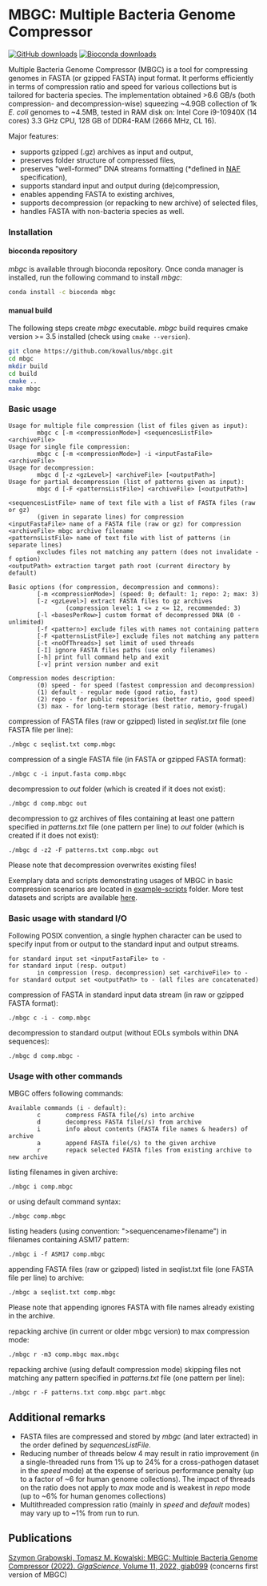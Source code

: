 # MBGC: Multiple Bacteria Genome Compressor

[![GitHub downloads](https://img.shields.io/github/downloads/kowallus/mbgc/total.svg?style=flag&label=GitHub%20downloads)](https://github.com/kowallus/mbgc/releases)
[![Bioconda downloads](https://img.shields.io/conda/dn/bioconda/mbgc.svg?style=flag&label=Bioconda%20downloads)](https://anaconda.org/bioconda/mbgc)

Multiple Bacteria Genome Compressor (MBGC) is a tool for compressing
genomes in FASTA (or gzipped FASTA) input format.
It performs efficiently in terms of compression ratio and speed for various collections 
but is tailored for bacteria species. The implementation obtained >6.6 GB/s (both compression- and decompression-wise)
squeezing ~4.9GB collection of 1k *E. coli* genomes to ~4.5MB, tested in RAM disk on: 
Intel Core i9-10940X (14 cores) 3.3 GHz CPU, 128 GB of DDR4-RAM (2666 MHz, CL 16).

Major features:
* supports gzipped (.gz) archives as input and output,
* preserves folder structure of compressed files,
* preserves "well-formed" DNA streams formatting (*defined in [NAF](https://kirill-kryukov.com/study/naf/) specification),
* supports standard input and output during (de)compression,
* enables appending FASTA to existing archives,
* supports decompression (or repacking to new archive) of selected files,
* handles FASTA with non-bacteria species as well. 

### Installation

#### bioconda repository

*mbgc* is available through bioconda repository. 
Once conda manager is installed, run the following command to install *mbgc*:
```bash
conda install -c bioconda mbgc 
```

#### manual build

The following steps create *mbgc* executable.
*mbgc* build requires cmake version >= 3.5 installed 
(check using ```cmake --version```).
```bash
git clone https://github.com/kowallus/mbgc.git
cd mbgc
mkdir build
cd build
cmake ..
make mbgc
```

### Basic usage

```
Usage for multiple file compression (list of files given as input):
        mbgc c [-m <compressionMode>] <sequencesListFile> <archiveFile>
Usage for single file compression:
        mbgc c [-m <compressionMode>] -i <inputFastaFile> <archiveFile>
Usage for decompression:
        mbgc d [-z <gzLevel>] <archiveFile> [<outputPath>]
Usage for partial decompression (list of patterns given as input):
        mbgc d [-F <patternsListFile>] <archiveFile> [<outputPath>]

<sequencesListFile> name of text file with a list of FASTA files (raw or gz)
        (given in separate lines) for compression
<inputFastaFile> name of a FASTA file (raw or gz) for compression
<archiveFile> mbgc archive filename
<patternsListFile> name of text file with list of patterns (in separate lines)
        excludes files not matching any pattern (does not invalidate -f option)
<outputPath> extraction target path root (current directory by default)

Basic options (for compression, decompression and commons):
        [-m <compressionMode>] (speed: 0; default: 1; repo: 2; max: 3)
        [-z <gzLevel>] extract FASTA files to gz archives
                (compression level: 1 <= z <= 12, recommended: 3)
        [-l <basesPerRow>] custom format of decompressed DNA (0 - unlimited)
        [-f <pattern>] exclude files with names not containing pattern
        [-F <patternsListFile>] exclude files not matching any pattern 
        [-t <noOfThreads>] set limit of used threads
        [-I] ignore FASTA files paths (use only filenames)
        [-h] print full command help and exit
        [-v] print version number and exit

Compression modes description:
        (0) speed - for speed (fastest compression and decompression)
        (1) default - regular mode (good ratio, fast)
        (2) repo - for public repositories (better ratio, good speed)
        (3) max - for long-term storage (best ratio, memory-frugal)
```
compression of FASTA files (raw or gzipped) listed in *seqlist.txt* file 
(one FASTA file per line):
```
./mbgc c seqlist.txt comp.mbgc
```
compression of a single FASTA file (in FASTA or gzipped FASTA format):
```
./mbgc c -i input.fasta comp.mbgc
```
decompression to *out* folder (which is created if it does not exist):
```
./mbgc d comp.mbgc out
```
decompression to gz archives of files containing at least one pattern 
specified in *patterns.txt* file (one pattern per line) 
to *out* folder (which is created if it does not exist):
```
./mbgc d -z2 -F patterns.txt comp.mbgc out
```
Please note that decompression overwrites existing files!

Exemplary data and scripts demonstrating usages of 
MBGC in basic compression scenarios are located in
[example-scripts](example-scripts) folder.
More test datasets and scripts are available [here](https://coach.iis.p.lodz.pl/mbgc2-datasets/).

### Basic usage with standard I/O

Following POSIX convention, 
a single hyphen character can be used to specify input from
or output to the standard input and output streams.
```
for standard input set <inputFastaFile> to -
for standard input (resp. output) 
        in compression (resp. decompression) set <archiveFile> to -
for standard output set <outputPath> to - (all files are concatenated)
```
compression of FASTA in standard input data stream 
(in raw or gzipped FASTA format):
```
./mbgc c -i - comp.mbgc
```
decompression to standard output 
(without EOLs symbols within DNA sequences):
```
./mbgc d comp.mbgc -
```
### Usage with other commands

MBGC offers following commands:
```
Available commands (i - default):
        c       compress FASTA file(/s) into archive
        d       decompress FASTA file(/s) from archive
        i       info about contents (FASTA file names & headers) of archive
        a       append FASTA file(/s) to the given archive
        r       repack selected FASTA files from existing archive to new archive
```
listing filenames in given archive:
```
./mbgc i comp.mbgc
```
or using default command syntax: 
```
./mbgc comp.mbgc
```
listing headers (using convention: ">sequencename>filename") 
in filenames containing ASM17 pattern:
```
./mbgc i -f ASM17 comp.mbgc
```
appending FASTA files (raw or gzipped) listed in seqlist.txt file 
(one FASTA file per line) to archive:
```
./mbgc a seqlist.txt comp.mbgc
```
Please note that appending ignores FASTA with file names 
already existing in the archive.

repacking archive (in current or older mbgc version) to max compression mode:
```
./mbgc r -m3 comp.mbgc max.mbgc
```
repacking archive (using default compression mode) 
skipping files not matching any pattern specified in *patterns.txt* file 
(one pattern per line):
```
./mbgc r -F patterns.txt comp.mbgc part.mbgc
```
## Additional remarks

* FASTA files are compressed and stored by *mbgc* (and later extracted)
  in the order defined by *sequencesListFile*.
* Reducing number of threads below 4 may result in ratio improvement (in a single-threaded runs
  from 1% up to 24% for a cross-pathogen dataset in the *speed* mode) at the expense of serious
  performance penalty (up to a factor of ~6 for human genome collections).
  The impact of threads on the ratio does not apply to *max* mode and is weakest in *repo* mode
  (up to ~6% for human genomes collections)
* Multithreaded compression ratio (mainly in *speed* and *default* modes) may vary up to ~1% from run to run.

## Publications

[Szymon Grabowski, Tomasz M. Kowalski: MBGC: Multiple Bacteria Genome Compressor (2022). *GigaScience*, Volume 11, 2022, giab099](https://academic.oup.com/gigascience/article/doi/10.1093/gigascience/giab099/6515740) (concerns first version of MBGC)
